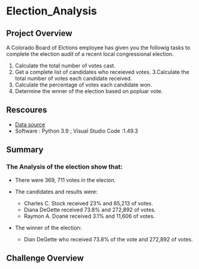 # Election_Analysis

## Project Overview

A Colorado Board of Elctions employee has given you the followig tasks to complete the election audit of a recent local congressional election.

1. Calculate the total number of votes cast.
2. Get a complete list of candidates who receieved votes.
3.Calculate the total number of votes each candidate received.
4. Calculate the percentage of votes each candidate won.
5. Determine the wnner of the election based on popluar vote.


## Rescoures
- [Data source](Resources/election_results.csv) 
- Software : Python 3.9 ; Visual Studio Code :1.49.3 


## Summary
### The Analysis of the election show that:
- There were 369, 711 votes in the elecion.
- The candidates and results were:
  - Charles C. Stock received 23% and 85,213 of votes.
  - Diana DeGette received 73.8% and 272,892 of votes.
  - Raymon A. Doane received 3.1% and 11,606 of votes.
  
- The winner of the election:
  - Dian DeGette who received 73.8% of the vote and 272,892 of votes.
  
## Challenge Overview  

